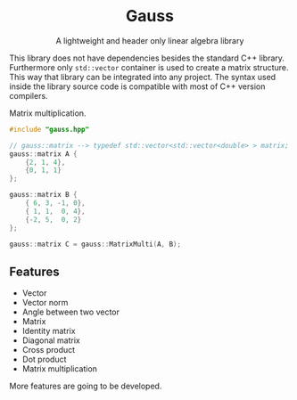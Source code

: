 <br />
<p align="center">
  <h1 align="center">Gauss</h1>

  <p align="center">
    A lightweight and header only linear algebra library
  </p>
</p>

This library does not have dependencies besides the standard C++ library. Furthermore only `std::vector` container is used to create a matrix structure. This way that library can be integrated into any project. The syntax used inside the library source code is compatible with most of C++ version compilers. 

Matrix multiplication.
``` cpp
#include "gauss.hpp"

// gauss::matrix --> typedef std::vector<std::vector<double> > matrix;
gauss::matrix A {
    {2, 1, 4},
    {0, 1, 1}
};

gauss::matrix B {
    { 6, 3, -1, 0},
    { 1, 1,  0, 4},
    {-2, 5,  0, 2}
};

gauss::matrix C = gauss::MatrixMulti(A, B);

```

## Features

- Vector
- Vector norm
- Angle between two vector
- Matrix
- Identity matrix
- Diagonal matrix
- Cross product
- Dot product
- Matrix multiplication

More features are going to be developed.
